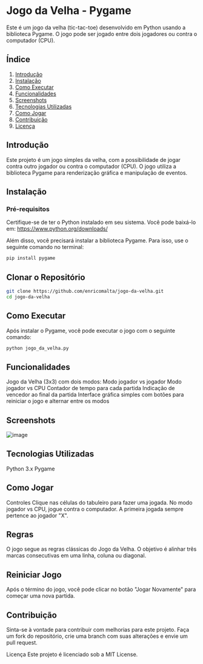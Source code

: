 # Jogo da Velha - Pygame

Este é um jogo da velha (tic-tac-toe) desenvolvido em Python usando a biblioteca Pygame. O jogo pode ser jogado entre dois jogadores ou contra o computador (CPU).

## Índice

1. [Introdução](#introdução)
2. [Instalação](#instalação)
3. [Como Executar](#como-executar)
4. [Funcionalidades](#funcionalidades)
5. [Screenshots](#screenshots)
6. [Tecnologias Utilizadas](#tecnologias-utilizadas)
7. [Como Jogar](#como-jogar)
8. [Contribuição](#contribuição)
9. [Licença](#licença)

## Introdução

Este projeto é um jogo simples da velha, com a possibilidade de jogar contra outro jogador ou contra o computador (CPU). O jogo utiliza a biblioteca Pygame para renderização gráfica e manipulação de eventos.

## Instalação

### Pré-requisitos

Certifique-se de ter o Python instalado em seu sistema. Você pode baixá-lo em: https://www.python.org/downloads/

Além disso, você precisará instalar a biblioteca Pygame. Para isso, use o seguinte comando no terminal:

```bash
pip install pygame
```

## Clonar o Repositório
```bash
git clone https://github.com/enricomalta/jogo-da-velha.git
cd jogo-da-velha
```

## Como Executar
Após instalar o Pygame, você pode executar o jogo com o seguinte comando:

```bash
python jogo_da_velha.py
```

## Funcionalidades
Jogo da Velha (3x3) com dois modos:
Modo jogador vs jogador
Modo jogador vs CPU
Contador de tempo para cada partida
Indicação de vencedor ao final da partida
Interface gráfica simples com botões para reiniciar o jogo e alternar entre os modos

## Screenshots
![image](https://github.com/user-attachments/assets/b90aab17-5b41-4aea-bfa5-ad94e7b4025b)


## Tecnologias Utilizadas
Python 3.x
Pygame

## Como Jogar
Controles
Clique nas células do tabuleiro para fazer uma jogada.
No modo jogador vs CPU, jogue contra o computador.
A primeira jogada sempre pertence ao jogador "X".

## Regras
O jogo segue as regras clássicas do Jogo da Velha.
O objetivo é alinhar três marcas consecutivas em uma linha, coluna ou diagonal.

## Reiniciar Jogo
Após o término do jogo, você pode clicar no botão "Jogar Novamente" para começar uma nova partida.

## Contribuição
Sinta-se à vontade para contribuir com melhorias para este projeto. Faça um fork do repositório, crie uma branch com suas alterações e envie um pull request.

Licença
Este projeto é licenciado sob a MIT License.
